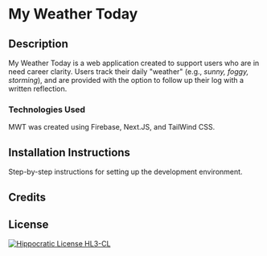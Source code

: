 # My Weather Today
## Description
My Weather Today is a web application created to support users who are in need career clarity. Users track their daily "weather" (e.g., _sunny, foggy, storming_), and are provided with the option to follow up their log with a written reflection.

### Technologies Used
MWT was created using Firebase, Next.JS, and TailWind CSS. 

## Installation Instructions
Step-by-step instructions for setting up the development environment.

## Credits

## License
[![Hippocratic License HL3-CL](https://img.shields.io/static/v1?label=Hippocratic%20License&message=HL3-CL&labelColor=5e2751&color=bc8c3d)](https://firstdonoharm.dev/version/3/0/cl.html)

